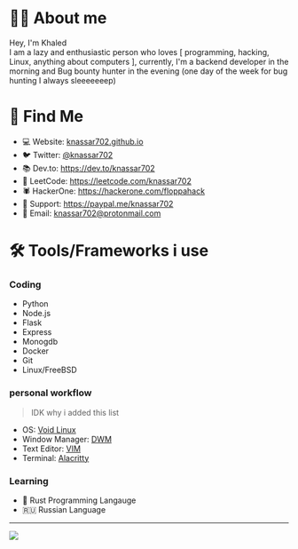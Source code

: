 
#  👨‍💻 About me

Hey, I'm Khaled <br>
I am a lazy and enthusiastic person who loves [ programming, hacking, Linux, anything about computers ], currently, I'm a backend developer in the morning and Bug bounty hunter in the evening (one day of the week for bug hunting I always sleeeeeeep)

# 🧐 Find Me
* 💻 Website: [knassar702.github.io](https://knassar702.github.io)
* 🐦 Twitter: [@knassar702](https://twitter.com/knassar702)
* 📚 Dev.to: https://dev.to/knassar702
* 🤔 LeetCode: https://leetcode.com/knassar702
* 🕷️ HackerOne: https://hackerone.com/floppahack
* 💸 Support: https://paypal.me/knassar702
* 📧 Email: knassar702@protonmail.com

# 🛠 Tools/Frameworks i use
### Coding
* Python
* Node.js
* Flask
* Express
* Monogdb
* Docker
* Git
* Linux/FreeBSD

### personal workflow 
> IDK why i added this list
* OS: [Void Linux](https://voidlinux.org/)
* Window Manager: [DWM](https://github.com/knassar702/dwm)
* Text Editor: [VIM](https://github.com/knassar702/vimrc)
* Terminal: [Alacritty](https://github.com/alacritty/alacritty)

### Learning
* 🦀 Rust Programming Langauge
* 🇷🇺 Russian Language 
---

<img src="https://media0.giphy.com/media/3oEduLRlHYWFNWNkTC/giphy.gif?cid=ecf05e47dbytu0j58ethz45cnd06r31yt95f1yycsw9wc0m7&rid=giphy.gif&ct=g"> 

